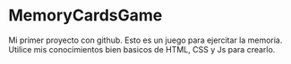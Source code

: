 # MemoryCardsGame
Mi primer proyecto con github. Esto es un juego para ejercitar la memoria. Utilice mis conocimientos bien basicos de HTML, CSS y Js para crearlo.
